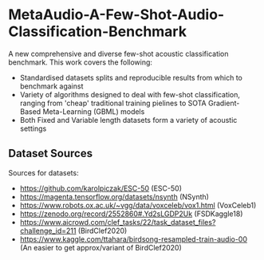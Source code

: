 # MetaAudio-A-Few-Shot-Audio-Classification-Benchmark
A new comprehensive and diverse few-shot acoustic classification benchmark. This work covers the following:
 - Standardised datasets splits and reproducible results from which to benchmark against
 - Variety of algorithms designed to deal with few-shot classification, ranging from 'cheap' traditional training pielines to SOTA Gradient-Based Meta-Learning (GBML) models
 - Both Fixed and Variable length datasets form a variety of acoustic settings


## Dataset Sources
Sources for datasets:
  - https://github.com/karolpiczak/ESC-50 (ESC-50)
  - https://magenta.tensorflow.org/datasets/nsynth (NSynth)
  - https://www.robots.ox.ac.uk/~vgg/data/voxceleb/vox1.html (VoxCeleb1)
  - https://zenodo.org/record/2552860#.Yd2sLGDP2Uk (FSDKaggle18)
  - https://www.aicrowd.com/clef_tasks/22/task_dataset_files?challenge_id=211 (BirdClef2020)
  - https://www.kaggle.com/ttahara/birdsong-resampled-train-audio-00 (An easier to get approx/variant of BirdClef2020)



